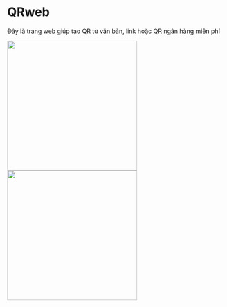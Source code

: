 # QRweb
Đây là trang web giúp tạo QR từ văn bản, link hoặc QR ngân hàng miễn phí

<img src="https://github.com/brianhuster/brianhuster.github.io/assets/111893501/8f540f71-7f67-4b69-ada6-9cdd1881b975" width="300"/>
<img src="https://github.com/brianhuster/brianhuster.github.io/assets/111893501/2a57b001-1190-4d38-96cc-b495557e8d9b" width="300"/>
